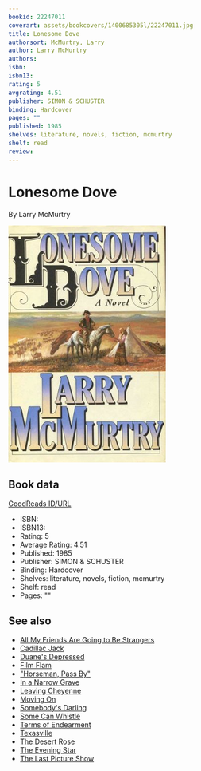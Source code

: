 ```yaml
---
bookid: 22247011
coverart: assets/bookcovers/1400685305l/22247011.jpg
title: Lonesome Dove
authorsort: McMurtry, Larry
author: Larry McMurtry
authors: 
isbn: 
isbn13: 
rating: 5
avgrating: 4.51
publisher: SIMON & SCHUSTER
binding: Hardcover
pages: ""
published: 1985
shelves: literature, novels, fiction, mcmurtry
shelf: read
review: 
---
```


# Lonesome Dove

By Larry McMurtry

![](../../assets/bookcovers/1400685305l/22247011.jpg)

## Book data

[GoodReads ID/URL](https://www.goodreads.com/book/show/22247011)

- ISBN: 
- ISBN13: 
- Rating: 5
- Average Rating: 4.51
- Published: 1985
- Publisher: SIMON & SCHUSTER
- Binding: Hardcover
- Shelves: literature, novels, fiction, mcmurtry
- Shelf: read
- Pages: ""


## See also

- [All My Friends Are Going to Be Strangers](All_My_Friends_Are_Going_to_Be_Strangers.md)
- [Cadillac Jack](Cadillac_Jack.md)
- [Duane's Depressed](Duanes_Depressed.md)
- [Film Flam](Film_Flam-_Essays_on_Hollywood.md)
- ["Horseman, Pass By"](Horseman__Pass_By.md)
- [In a Narrow Grave](In_a_Narrow_Grave-_Essays_on_Texas.md)
- [Leaving Cheyenne](Leaving_Cheyenne.md)
- [Moving On](Moving_On.md)
- [Somebody's Darling](Somebodys_Darling.md)
- [Some Can Whistle](Some_Can_Whistle.md)
- [Terms of Endearment](Terms_of_Endearment.md)
- [Texasville](Texasville.md)
- [The Desert Rose](The_Desert_Rose.md)
- [The Evening Star](The_Evening_Star.md)
- [The Last Picture Show](The_Last_Picture_Show.md)
